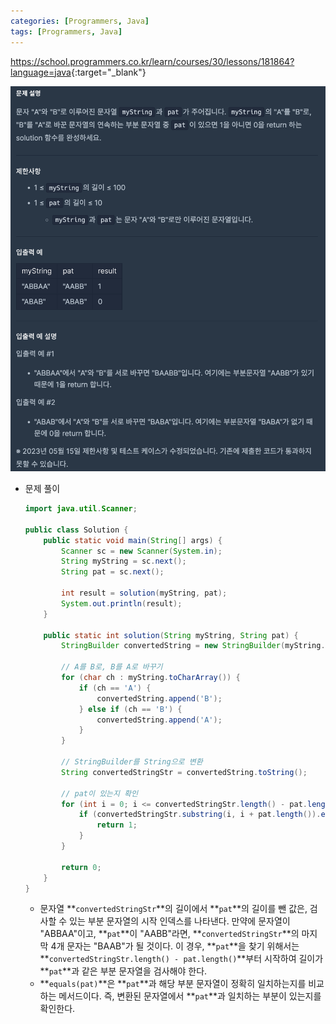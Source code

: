 ```yaml
---
categories: [Programmers, Java]
tags: [Programmers, Java] 
---
```


<https://school.programmers.co.kr/learn/courses/30/lessons/181864?language=java>{:target="_blank"}

![문제](/assets/img/programmers/java/%EB%AC%B8%EC%9E%90%EC%97%B4_%EB%B0%94%EA%BF%94%EC%84%9C_%EC%B0%BE%EA%B8%B0.png)

- 문제 풀이
    
    ```java
    import java.util.Scanner;
    
    public class Solution {
        public static void main(String[] args) {
            Scanner sc = new Scanner(System.in);
            String myString = sc.next();
            String pat = sc.next();
            
            int result = solution(myString, pat);
            System.out.println(result);
        }
    
        public static int solution(String myString, String pat) {
            StringBuilder convertedString = new StringBuilder(myString.length());
    
            // A를 B로, B를 A로 바꾸기
            for (char ch : myString.toCharArray()) {
                if (ch == 'A') {
                    convertedString.append('B');
                } else if (ch == 'B') {
                    convertedString.append('A');
                }
            }
    
            // StringBuilder를 String으로 변환
            String convertedStringStr = convertedString.toString();
    
            // pat이 있는지 확인
            for (int i = 0; i <= convertedStringStr.length() - pat.length(); i++) {
                if (convertedStringStr.substring(i, i + pat.length()).equals(pat)) { // 변환된 문자열에서 pat과 길이가 같은 부분을 선택
                    return 1;
                }
            }
    
            return 0;
        }
    }
    ```
    
    - 문자열 **`convertedStringStr`**의 길이에서 **`pat`**의 길이를 뺀 값은, 검사할 수 있는 부분 문자열의 시작 인덱스를 나타낸다. 만약에 문자열이 "ABBAA"이고, **`pat`**이 "AABB"라면, **`convertedStringStr`**의 마지막 4개 문자는 "BAAB"가 될 것이다. 이 경우, **`pat`**을 찾기 위해서는 **`convertedStringStr.length() - pat.length()`**부터 시작하여 길이가 **`pat`**과 같은 부분 문자열을 검사해야 한다.
    - **`equals(pat)`**은 **`pat`**과 해당 부분 문자열이 정확히 일치하는지를 비교하는 메서드이다. 즉, 변환된 문자열에서 **`pat`**과 일치하는 부분이 있는지를 확인한다.